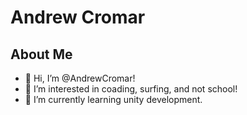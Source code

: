 # Andrew Cromar

## About Me
- 👋 Hi, I’m @AndrewCromar!
- 👀 I’m interested in coading, surfing, and not school!
- 🌱 I’m currently learning unity development.


<!---
AndrewCromar/AndrewCromar is a ✨ special ✨ repository because its `README.md` (this file) appears on your GitHub profile.
You can click the Preview link to take a look at your changes.
--->
